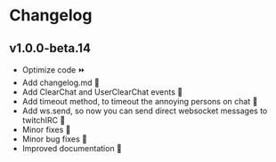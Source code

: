 # Changelog

## v1.0.0-beta.14

- Optimize code ⏩
- Add changelog.md 📑
- Add ClearChat and UserClearChat events 🔔
- Add timeout method, to timeout the annoying persons on chat 🔴
- Add ws.send, so now you can send direct websocket messages to twitchIRC 💌
- Minor fixes 🔹
- Minor bug fixes 🐜
- Improved documentation 📖